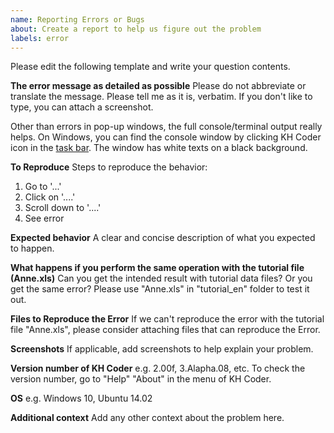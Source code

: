 ```yaml
---
name: Reporting Errors or Bugs
about: Create a report to help us figure out the problem
labels: error
---
```


Please edit the following template and write your question contents.

**The error message as detailed as possible**
Please do not abbreviate or translate the message. Please tell me as it is, verbatim. If you don't like to type, you can attach a screenshot.

Other than errors in pop-up windows, the full console/terminal output really helps. On Windows, you can find the console window by clicking KH Coder icon in the [task bar](https://en.wikipedia.org/wiki/Taskbar#Microsoft_Windows). The window has white texts on a black background.

**To Reproduce**
Steps to reproduce the behavior:
1. Go to '...'
2. Click on '....'
3. Scroll down to '....'
4. See error

**Expected behavior**
A clear and concise description of what you expected to happen.

**What happens if you perform the same operation with the tutorial file (Anne.xls)**
Can you get the intended result with tutorial data files? Or you get the same error? Please use "Anne.xls" in "tutorial_en" folder to test it out. 

**Files to Reproduce the Error**
If we can't reproduce the error with the tutorial file "Anne.xls", please consider attaching files that can reproduce the Error.

**Screenshots**
If applicable, add screenshots to help explain your problem.

**Version number of KH Coder**
e.g. 2.00f, 3.Alapha.08, etc. To check the version number, go to "Help" "About" in the menu of KH Coder.

**OS**
e.g. Windows 10, Ubuntu 14.02

**Additional context**
Add any other context about the problem here.
